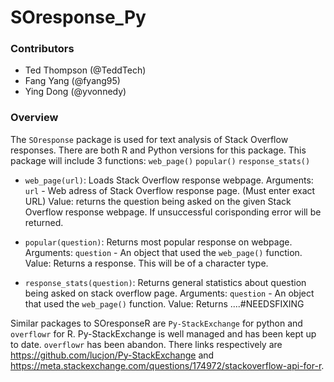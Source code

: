# SOresponse_Py

### Contributors

* Ted Thompson (@TeddTech)
* Fang Yang (@fyang95)
* Ying Dong (@yvonnedy)   
    
### Overview

The `SOresponse` package is used for text analysis of Stack Overflow responses. There are both R and Python versions for this package. This package will include 3 functions: `web_page()` `popular()` `response_stats()`

* `web_page(url)`: Loads Stack Overflow response webpage.
	Arguments:
			`url` - Web adress of Stack Overflow response page. (Must enter exact URL)
	Value: 
			returns the question being asked on the given Stack Overflow response webpage. If unsuccessful corisponding error will be returned.

* `popular(question)`: Returns most popular response on webpage.
	Arguments:
			`question` - An object that used the `web_page()` function.
	Value:
			Returns a response. This will be of a character type.

* `response_stats(question)`: Returns general statistics about question being asked on stack overflow page.
	Arguments:
			`question` - An object that used the `web_page()` function.
	Value:
			Returns ....#NEEDSFIXING

Similar packages to SOresponseR are `Py-StackExchange` for python and `overflowr` for R. Py-StackExchange is well managed and has been kept up to date. `overflowr` has been abandon. There links respectively are https://github.com/lucjon/Py-StackExchange and https://meta.stackexchange.com/questions/174972/stackoverflow-api-for-r.


